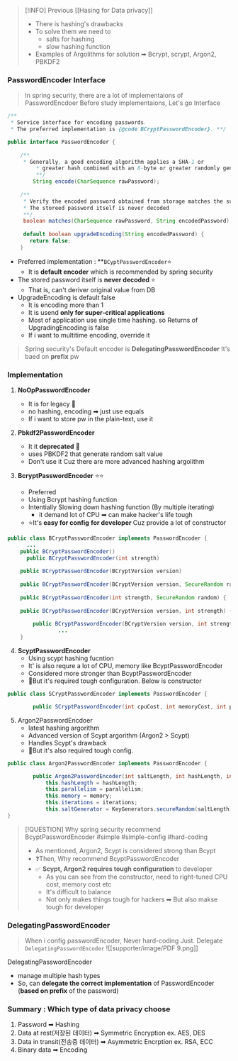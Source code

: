 
> [!INFO] Previous [[Hasing for Data privacy]]
> - There is hashing's drawbacks
> - To solve them we need to
> 	- salts for hashing 
> 	- slow hashing function
> - Examples of Argolithms for solution ➡ Bcrypt, scrypt, Argon2, PBKDF2 


### PasswordEncoder Interface

> In spring security, there are a lot of implementaions of PasswordEncdoer 
>Before study implementaions, Let's go Interface 

```java
/**  
 * Service interface for encoding passwords. 
 * The preferred implementation is {@code BCryptPasswordEncoder}. **/

public interface PasswordEncoder {  
  
    /**  
     * Generally, a good encoding algorithm applies a SHA-1 or     
		 * greater hash combined with an 8-byte or greater randomly generated salt.  
		 **/    
		String encode(CharSequence rawPassword);  
  
    /**  
     * Verify the encoded password obtained from storage matches the submitted raw     
     * The storeed password itself is never decoded
     **/
     boolean matches(CharSequence rawPassword, String encodedPassword);  
     
     default boolean upgradeEncoding(String encodedPassword) {  
       return false;  
    }
```

- Preferred implementation : **`BCyptPasswordEncoder`⭐
	- It is **default encoder** which is recommended by spring security
- The stored password itself is **never decoded** ⭐
	- That is, can't deriver original value from DB 
- UpgradeEncoding is default false 
	- It is encoding more than 1 
	- It is usend **only for super-critical applications** 
	- Most of application use single time hashing. so Returns of UpgradingEncoding is false
	- If i want to multitime encoding, override it 

> Spring security's Default encoder is **DelegatingPasswordEncoder** 
> It's baed on **prefix** pw 


### Implementation

1. **NoOpPasswordEncoder**
	- It is for legacy 💢
	- no hashing, encoding ➡ just use equals 
	- If i want to store pw in the plain-text, use it 
	  
2. **Pbkdf2PasswordEncoder**
	- It it **deprecated** 💢
	- uses PBKDF2 that generate random salt value
	- Don't use it Cuz there are more advanced hashing argolithm
	  
3. **BcryptPasswordEncoder**  ⭐⭐
	- Preferred 
	- Using Bcrypt hashing function
	- Intentially Slowing down hashing function (By multiple iterating)
		- it demand lot of CPU ➡ can make hacker's life tough 
	- ⭐It's **easy for config** **for developer** Cuz provide a lot of constructor 
```java 
public class BCryptPasswordEncoder implements PasswordEncoder {  
	  ... 
    public BCryptPasswordEncoder() 
	  public BCryptPasswordEncoder(int strength) 
  
    public BCryptPasswordEncoder(BCryptVersion version) 
  
    public BCryptPasswordEncoder(BCryptVersion version, SecureRandom random)
  
    public BCryptPasswordEncoder(int strength, SecureRandom random) {  
  
    public BCryptPasswordEncoder(BCryptVersion version, int strength) {  
		
		public BCryptPasswordEncoder(BCryptVersion version, int strength, SecureRandom random) {  
			    ...
    }
```
		  
4. **ScyptPasswordEncoder**
	- Using scypt hashing fucntion 
	- It' is also requre a lot of CPU, memory like BcyptPasswordEncoder
	- Considered more stronger than BcyptPasswordEncoder
	- 💢But it's required tough configuration. Below is constructor
```java 
public class SCryptPasswordEncoder implements PasswordEncoder {

		public SCryptPasswordEncoder(int cpuCost, int memoryCost, int parallelization, int keyLength, int saltLength) {

```
	  
5. Argon2PasswordEncdoer
	- latest hashing argorithm
	- Advanced version of Scypt argorithm (Argon2 > Scypt)
	- Handles Scypt's drawback
	- 💢But it's also required tough config.
```java
public class Argon2PasswordEncoder implements PasswordEncoder {

		public Argon2PasswordEncoder(int saltLength, int hashLength, int parallelism, int memory, int iterations) {  
		    this.hashLength = hashLength;  
		    this.parallelism = parallelism;  
		    this.memory = memory;  
		    this.iterations = iterations;  
		    this.saltGenerator = KeyGenerators.secureRandom(saltLength);  
}
```


>[!QUESTION] Why spring security recommend BcyptPasswordEncoder
> #simple #simple-config #hard-coding
>- As mentioned, Argon2, Scypt is considered strong than Bcypt
>- ❓Then, Why recommend BcyptPasswordEncoder
>- ✅ **Scypt, Argon2 requires tough configuration** to developer 
>	- As you can see from the constructor, need to right-tuned CPU cost, memory cost etc 
>	- It's difficult to balance
>	- Not only makes things tough for hackers ➡ But also makse tough for developer



### DelegatingPasswordEncoder 

> When i config passwordEncoder, Never hard-coding
> Just. Delegate `DelegatingPasswordEncoder` 
![[supporter/image/PDF 9.png]]

DelegatingPasswordEncoder
- manage multiple hash types 
- So, can **delegate the correct implementation** of PasswordEncoder (**based on prefix** of the password)





### Summary : Which type of data privacy choose 

1. Password ➡ Hashing
2. Data at rest(저장된 데이터) ➡ Symmetric Encryption  ex. AES, DES 
3. Data in transit(전송중 데이터) ➡ Asymmetric Encrption   ex. RSA, ECC 
4. Binary data ➡ Encoding


